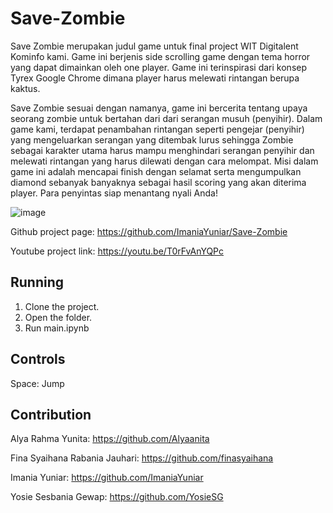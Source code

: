 # Save-Zombie
Save Zombie merupakan judul game untuk final project WIT Digitalent Kominfo kami. Game ini berjenis side scrolling game dengan tema horror yang dapat dimainkan oleh one player. Game ini terinspirasi dari konsep Tyrex Google Chrome dimana player harus melewati rintangan berupa kaktus.

Save Zombie sesuai dengan namanya, game ini bercerita tentang upaya seorang zombie untuk bertahan dari dari serangan musuh (penyihir). Dalam game kami, terdapat penambahan rintangan seperti pengejar (penyihir) yang mengeluarkan serangan yang ditembak lurus sehingga Zombie sebagai karakter utama harus mampu menghindari serangan penyihir dan melewati rintangan yang harus dilewati dengan cara melompat. Misi dalam game ini adalah mencapai finish dengan selamat serta mengumpulkan diamond sebanyak banyaknya sebagai hasil scoring yang akan diterima player. Para penyintas siap menantang nyali Anda!

![image](https://user-images.githubusercontent.com/23459072/130159589-7cd0d5e7-6e44-410e-b0dc-61440396d582.png)

Github project page: https://github.com/ImaniaYuniar/Save-Zombie

Youtube project link: https://youtu.be/T0rFvAnYQPc

## Running
1. Clone the project.
2. Open the folder.
3. Run main.ipynb

## Controls
Space: Jump

## Contribution
Alya Rahma Yunita: https://github.com/Alyaanita

Fina Syaihana Rabania Jauhari: https://github.com/finasyaihana

Imania Yuniar: https://github.com/ImaniaYuniar

Yosie Sesbania Gewap: https://github.com/YosieSG
